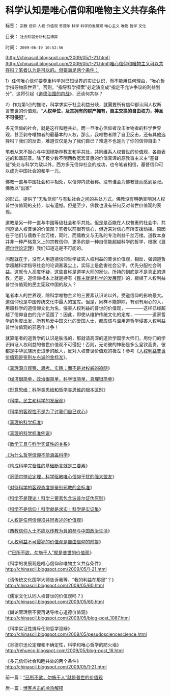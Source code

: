 # 科学认知是唯心信仰和唯物主义共存条件

标签： `宗教` `信仰` `人权` `价值观` `哥德尔` `科学` `科学的发展观` `唯心主义` `唯物` `哲学` `文化` 

目录： `社会阶层分析利益博羿`

时间： `2009-06-19 10:52:56`

[http://chinascil.blogspot.com/2009/05/1-21.html](http://chinascil.blogspot.com/2009/05/1-21.html)唯心信仰和唯物主义可以共存吗？笔者认为是可以的。但要满足两个条件：

1）任何唯心信仰要尊重科学对已知世界的实证认识，而不能用任何理由，“唯心哲学指导物质世界”。否则，“指导科学探索”必定演变成“指定不允许争议的利益划分”，这将引起《[道德治国的内战](../../../2008/7/30/道德治国，走在内战消亡的路上.md)》，还谈何共存？

2）作为第1点的推论，科学求实于社会利益分歧，就需要所有信仰都认同人权断言普世的价值观，“**人权单位，及其拥有的财产拥有，自主交换的自由权力，神圣不可侵犯**”。

多元信仰的社会，就是这样和睦共处。而一旦唯心信仰者攻击唯物者的科学世界观，甚至剥夺唯物者的最基本的人权，那么，我唯物者除了自卫反击，还有其他选择吗？我们的反击，难道仅仅是为了我们自已？难道不也是为了你的信仰自由？

笔者从来不担心与中国穆斯林教友和平共处，共同维系人权普世的价值观，各自表述的和谐前景。除了极少数不明西教宽宏普惠的价值真谛的原教旨主义主“基督徒”处处与科学为敌以外，西方多元信仰社会的成功，也令笔者相信，基督信仰可以成为中国社会的和平一元。

佛教一直与中国社会和平相处，以信仰内敛著称。没有谁会为佛教徒而感到紧张。佛教以“出家”

的形式，提供了“无私信仰”与有私社会之间的共处方式。佛教没有明确宣明对人权普世价值观的支持，似有遗憾。但是至少，佛教也没有任何反对普世价值观的表现。

道教是另一种一直与中国等级社会和平共处。但是是否能在人权普惠的社会中，共同遵循人权普世的价值观？笔者以前很有信心，但近来对信心有所支援动摇。原因在于他们与儒教千丝万缕，同时，而儒教又与无私的专治利益千丝万缕。道教本身并非一种严格意义上的宗教信仰，更多的是一种自信能超越科学的哲学，根据《[哥德尔悖论定理](../../../2009/6/6/哥德尔悖论定理，唯心哲学的恶梦.md)》我们知道这是不可能的。

问题就在于，没有人用道德信仰哲学证实人权利益的普世价值观，相反，强调道哲学超越科学指导社会的论调甚嚣尘上，实际上是危害社会公平，优先分配社会利益。这就令人高度怀疑，这些自称是道学大师的家伙，所持的到底是不是真正的道教，还是，道信仰根本上就是持有《[民主就是科学的发展观](../../../2009/4/25/科学，民主和科学的发展观.md)》的，根植于人权利益普世价值观的民主宪政中国的敌人？

笔者本人的世界观，除科学唯物主义的三要素认识论以外，受道信仰的影响最大。道信仰也是中国传统文化中最大的宝库。但是，同样不能排除，有别有用心的人，用超科学的道信仰文化为名，侵害人权利益的普世的价值观，————这样已经超越了信仰自由的允许范围了！因此，即使从维护传统文化的定库，————道家哲学的角度出发，所有热爱中国文化的爱国人士，都应该与滥用道哲学侵害人权利益普世价值观的邪恶作斗争！

就算笔者的道哲学的认识是肤浅的，那就请高深的道哲学国学大师们，用你们的学识辩证人权利益的普世价值观不可侵犯！否则，无论彼的神秘是多么皇钦高贵，彼都是中华民族历史进步的敌人，反对人权普世价值观的极左！参考《[人权利益普世价值观是鉴别左右派的金标准](http://blog.sina.com.cn/s/blog_5563a64d0100ccx7.html)》。

《[真理源自观察、思考、实践；而不是对权威的追随](../../../2008/6/6/真理源自观察、思考、实践；而不是对权威的追随.md)》

《[经济很简单，政治很简单，科学很简单，真理很简单](../../../2009/1/24/经济很简单，政治很简单，科学很简单，真理很简单.md)》

《[形意思维：科学类思维和哲学类思维的根本区别](../../../2009/4/17/形意思维：科学类思维和哲学类思维的根本区别.md)》

《[科学，民主和科学的发展观](../../../2009/4/25/科学，民主和科学的发展观.md)》

《[科学的客观性不是为了讨我们自已欢心](../../../2009/5/8/科学的客观性不是为了讨我们欢心.md)》

《[真理的科学标准](../../../2009/5/6/真理的科学的标准.md)》

《[真理的科学标准例说](../../../2009/5/9/真理的科学标准例说.md)》

《[数学工具与科学实证性的关系](../../../2009/5/10/数学工具与科学实证性的关系.md)》

[《为什么哲学信仰不能涵盖科学](../../../2009/6/1/为什么哲学信仰不能涵盖科学.md)》

《[构成科学完备性的基础断言就是三要素](../../../2009/6/5/构成科学完备性的基础断言就是三要素.md)》

《[哥德尔悖论定理，科学驱散唯心信仰干扰的强大盟友](../../../2009/6/6/哥德尔悖论定理，唯心哲学的恶梦.md)》

《[对待科学的客观态度是鉴别邪教的金标准](../../../2009/6/14/人权普世价值观是自由信仰的前提条件.md)》

《[科学不是理论！科学三要素包含波普尔证伪原则](../../../2009/6/18/科学不是理论！科学三要素包含波普尔证伪原则.md)》

《[科学不是信仰！科学就是求实！科学是实证集](../../../2009/6/18/科学是实证集；为什么诺贝尔不喜欢中国传统文化.md)》

《[人权是任何信仰须共同表述的价值观](../../../2009/6/17/人权是任何信仰须共同表述的价值观.md)》

《[西教信仰人士不应以传教为目的参与中国政治生活](../../../2009/6/14/西教信仰人士不应以传教为目的参与中国政治生活.md)》

《[人权利益不可侵犯的价值观是自由信仰的前提](../../../2009/6/14/人权普世价值观是自由信仰的前提条件.md)》

《[“已所不欲，勿施于人”就是普世的价值观](../../../2009/6/19/“已所不欲，勿施于人”就是普世的价值观.md)》

《科学的发展观是唯心信仰和唯物主义共存条件》http://chinascil.blogspot.com/2009/05/1-21.html

《请传统文化国学大师告诉我等，“我的利益在那里”？》http://chinascil.blogspot.com/2009/05/60.html

《儒家文化认同人权普世的价值观吗？》http://chinascil.blogspot.com/2009/05/60.html

《舆论管理层不要再诱导唯心道德价值观》http://chinascil.blogspot.com/2009/05/blog-post_1087.html

《科学实证性排斥任何哲学诡辩》http://chinascil.blogspot.com/2009/05/pesudosciencescience.html

《哥德尔迅论定理和不确定性，科学和唯心哲学的防火墙》http://rehueco.blogspot.com/2009/05/blog-post_16.html

《多元信仰社会和睦共处的两个条件》http://chinascil.blogspot.com/2009/05/1-21.html



前一篇：[“已所不欲，勿施于人”就是普世的价值观](../../../2009/6/19/“已所不欲，勿施于人”就是普世的价值观.md)

后一篇：[博客点击的冷热解释](../../../2009/6/19/博客点击的冷热解释.md)